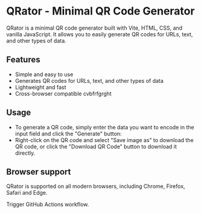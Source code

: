 # **QRator - Minimal QR Code Generator**

QRator is a minimal QR code generator built with Vite, HTML, CSS, and vanilla JavaScript. It allows you to easily generate QR codes for URLs, text, and other types of data.

## **Features**

- Simple and easy to use
- Generates QR codes for URLs, text, and other types of data
- Lightweight and fast
- Cross-browser compatible cvbfrfgrght

## **Usage**

- To generate a QR code, simply enter the data you want to encode in the input field and click the "Generate" button:
- Right-click on the QR code and select "Save image as" to download the QR code, or click the "Download QR Code" button to download it directly.

## **Browser support**

QRator is supported on all modern browsers, including Chrome, Firefox, Safari and Edge.

Trigger GitHub Actions workflow.
